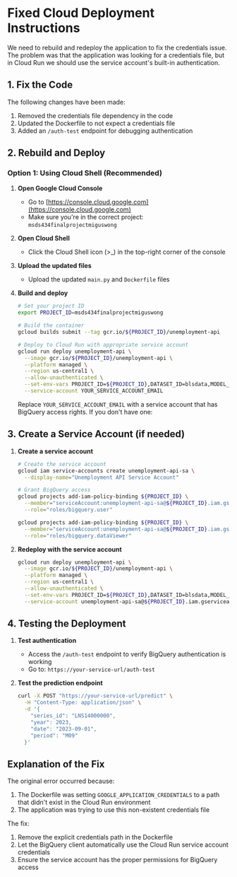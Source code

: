 # Fixed Cloud Deployment Instructions

We need to rebuild and redeploy the application to fix the credentials issue. The problem was that the application was looking for a credentials file, but in Cloud Run we should use the service account's built-in authentication.

## 1. Fix the Code

The following changes have been made:
1. Removed the credentials file dependency in the code
2. Updated the Dockerfile to not expect a credentials file
3. Added an `/auth-test` endpoint for debugging authentication

## 2. Rebuild and Deploy

### Option 1: Using Cloud Shell (Recommended)

1. **Open Google Cloud Console**
   - Go to [https://console.cloud.google.com](https://console.cloud.google.com)
   - Make sure you're in the correct project: `msds434finalprojectmiguswong`

2. **Open Cloud Shell**
   - Click the Cloud Shell icon (>_) in the top-right corner of the console

3. **Upload the updated files**
   - Upload the updated `main.py` and `Dockerfile` files

4. **Build and deploy**
   ```bash
   # Set your project ID
   export PROJECT_ID=msds434finalprojectmiguswong
   
   # Build the container
   gcloud builds submit --tag gcr.io/${PROJECT_ID}/unemployment-api
   
   # Deploy to Cloud Run with appropriate service account
   gcloud run deploy unemployment-api \
     --image gcr.io/${PROJECT_ID}/unemployment-api \
     --platform managed \
     --region us-central1 \
     --allow-unauthenticated \
     --set-env-vars PROJECT_ID=${PROJECT_ID},DATASET_ID=blsdata,MODEL_ID=automl_unempl \
     --service-account YOUR_SERVICE_ACCOUNT_EMAIL
   ```
   
   Replace `YOUR_SERVICE_ACCOUNT_EMAIL` with a service account that has BigQuery access rights. If you don't have one:

## 3. Create a Service Account (if needed)

1. **Create a service account**
   ```bash
   # Create the service account
   gcloud iam service-accounts create unemployment-api-sa \
     --display-name="Unemployment API Service Account"
   
   # Grant BigQuery access
   gcloud projects add-iam-policy-binding ${PROJECT_ID} \
     --member="serviceAccount:unemployment-api-sa@${PROJECT_ID}.iam.gserviceaccount.com" \
     --role="roles/bigquery.user"
   
   gcloud projects add-iam-policy-binding ${PROJECT_ID} \
     --member="serviceAccount:unemployment-api-sa@${PROJECT_ID}.iam.gserviceaccount.com" \
     --role="roles/bigquery.dataViewer"
   ```

2. **Redeploy with the service account**
   ```bash
   gcloud run deploy unemployment-api \
     --image gcr.io/${PROJECT_ID}/unemployment-api \
     --platform managed \
     --region us-central1 \
     --allow-unauthenticated \
     --set-env-vars PROJECT_ID=${PROJECT_ID},DATASET_ID=blsdata,MODEL_ID=automl_unempl \
     --service-account unemployment-api-sa@${PROJECT_ID}.iam.gserviceaccount.com
   ```

## 4. Testing the Deployment

1. **Test authentication**
   - Access the `/auth-test` endpoint to verify BigQuery authentication is working
   - Go to: `https://your-service-url/auth-test`

2. **Test the prediction endpoint**
   ```bash
   curl -X POST "https://your-service-url/predict" \
     -H "Content-Type: application/json" \
     -d '{
       "series_id": "LNS14000000",
       "year": 2023,
       "date": "2023-09-01",
       "period": "M09"
     }'
   ```

## Explanation of the Fix

The original error occurred because:
1. The Dockerfile was setting `GOOGLE_APPLICATION_CREDENTIALS` to a path that didn't exist in the Cloud Run environment
2. The application was trying to use this non-existent credentials file

The fix:
1. Remove the explicit credentials path in the Dockerfile
2. Let the BigQuery client automatically use the Cloud Run service account credentials
3. Ensure the service account has the proper permissions for BigQuery access 